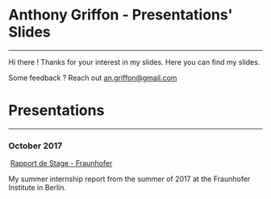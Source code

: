 # Anthony Griffon - Presentations' Slides

---

Hi there ! Thanks for your interest in my slides. Here you can find my slides.

Some feedback ? Reach out an.griffon@gmail.com

# Presentations

---

### October 2017

​	[Rapport de Stage - Fraunhofer](https://gitpitch.com/Miaxos/gitpitch_rapport?p=01-Oct_2017-rapportStage)

My summer internship report from the summer of 2017 at the Fraunhofer Institute in Berlin.

